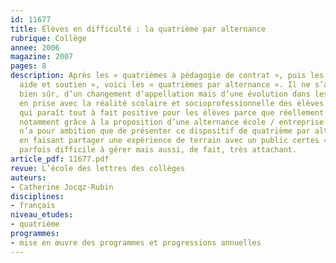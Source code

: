 ```yaml
---
id: 11677
title: Élèves en difficulté : la quatrième par alternance
rubrique: Collège
annee: 2006
magazine: 2007
pages: 8
description: Après les « quatrièmes à pédagogie de contrat », puis les « quatrièmes
  aide et soutien », voici les « quatrièmes par alternance ». Il ne s’agit pas seulement,
  bien sûr, d’un changement d’appellation mais d’une évolution dans les objectifs,
  en prise avec la réalité scolaire et socioprofessionnelle des élèves ; évolution
  qui paraît tout à fait positive pour les élèves parce que réellement remotivante,
  notamment grâce à la proposition d’une alternance école / entreprise. Cet article
  n’a pour ambition que de présenter ce dispositif de quatrième par alternance tout
  en faisant partager une expérience de terrain avec un public certes « ciblé » et
  parfois difficile à gérer mais aussi, de fait, très attachant.
article_pdf: 11677.pdf
revue: L’école des lettres des collèges
auteurs:
- Catherine Jocqz-Rubin
disciplines:
- français
niveau_etudes:
- quatrième
programmes:
- mise en œuvre des programmes et progressions annuelles
---
```

